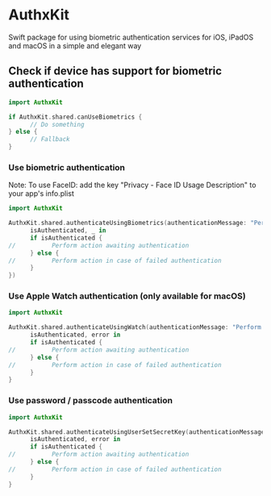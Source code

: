 # AuthxKit
Swift package for using biometric authentication services for iOS, iPadOS and macOS in a simple and elegant way

## Check if device has support for biometric authentication
```swift
import AuthxKit

if AuthxKit.shared.canUseBiometrics {
      // Do something
} else {
      // Fallback
}
```
### Use biometric authentication
Note: To use FaceID: add the key "Privacy - Face ID Usage Description" to your app's info.plist
```swift
import AuthxKit

AuthxKit.shared.authenticateUsingBiometrics(authenticationMessage: "Perform biometric authentication to proceed", completion: {
      isAuthenticated, _ in
      if isAuthenticated {
//          Perform action awaiting authentication
      } else {
//          Perform action in case of failed authentication
      }
})
```
### Use Apple Watch authentication (only available for macOS)
```swift
import AuthxKit

AuthxKit.shared.authenticateUsingWatch(authenticationMessage: "Perform authentication using Apple Watch") {
      isAuthenticated, error in
      if isAuthenticated {
//          Perform action awaiting authentication
      } else {
//          Perform action in case of failed authentication
      }
}
```
### Use password / passcode authentication
```swift
import AuthxKit

AuthxKit.shared.authenticateUsingUserSetSecretKey(authenticationMessage: "Perform authentication using password / passcode") {
      isAuthenticated, error in
      if isAuthenticated {
//          Perform action awaiting authentication
      } else {
//          Perform action in case of failed authentication
      }
}
```
